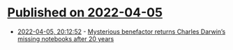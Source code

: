 # [Published on 2022-04-05](index.md)

* [2022-04-05, 20:12:52](https://news.ycombinator.com/item?id=30924362) - [Mysterious benefactor returns Charles Darwin’s missing notebooks after 20 years](https://arstechnica.com/science/2022/04/darwins-missing-notebooks-returned-to-cambridge-univ-library-after-20-years/)
